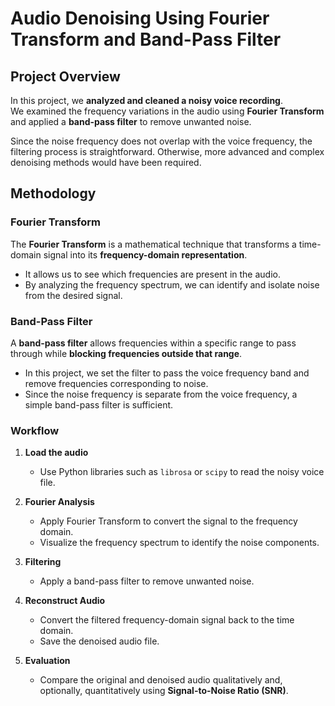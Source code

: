 # Audio Denoising Using Fourier Transform and Band-Pass Filter

## Project Overview

In this project, we **analyzed and cleaned a noisy voice recording**.  
We examined the frequency variations in the audio using **Fourier Transform** and applied a **band-pass filter** to remove unwanted noise.  

Since the noise frequency does not overlap with the voice frequency, the filtering process is straightforward. Otherwise, more advanced and complex denoising methods would have been required.

## Methodology

### Fourier Transform
The **Fourier Transform** is a mathematical technique that transforms a time-domain signal into its **frequency-domain representation**.  
- It allows us to see which frequencies are present in the audio.  
- By analyzing the frequency spectrum, we can identify and isolate noise from the desired signal.

### Band-Pass Filter
A **band-pass filter** allows frequencies within a specific range to pass through while **blocking frequencies outside that range**.  
- In this project, we set the filter to pass the voice frequency band and remove frequencies corresponding to noise.  
- Since the noise frequency is separate from the voice frequency, a simple band-pass filter is sufficient.  

### Workflow

1. **Load the audio**  
   - Use Python libraries such as `librosa` or `scipy` to read the noisy voice file.

2. **Fourier Analysis**  
   - Apply Fourier Transform to convert the signal to the frequency domain.  
   - Visualize the frequency spectrum to identify the noise components.

3. **Filtering**  
   - Apply a band-pass filter to remove unwanted noise.  

4. **Reconstruct Audio**  
   - Convert the filtered frequency-domain signal back to the time domain.  
   - Save the denoised audio file.

5. **Evaluation**  
   - Compare the original and denoised audio qualitatively and, optionally, quantitatively using **Signal-to-Noise Ratio (SNR)**.
